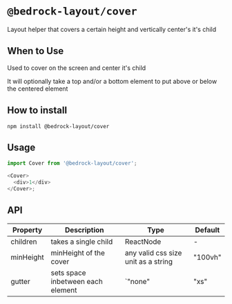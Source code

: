 # `@bedrock-layout/cover`

Layout helper that covers a certain height and vertically center's it's child

## When to Use

Used to cover on the screen and center it's child

It will optionally take a top and/or a bottom element to put above or below the centered element

## How to install

`npm install @bedrock-layout/cover`

## Usage

```javascript
import Cover from '@bedrock-layout/cover';

<Cover>
  <div>1</div>
</Cover>;
```

## API

| Property  | Description                       | Type                                                       | Default |
| --------- | --------------------------------- | ---------------------------------------------------------- | ------- |
| children  | takes a single child              | ReactNode                                                  | -       |
| minHeight | minHeight of the cover            | any valid css size unit as a string                        | "100vh" |
| gutter    | sets space inbetween each element | `"none" | "xs" | "sm" | "md" | "lg" | "lg" | "xl" | "xxl"` | `md`    |
